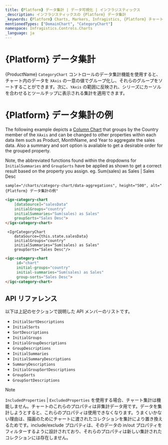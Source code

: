 ```yaml
---
title: {Platform} データ集計 | データ可視化 | インフラジスティックス
_description: インフラジスティックスの {Platform} データ集計
_keywords: {Platform} Charts, Markers, Infragistics, {Platform} チャート, マーカー, インフラジスティックス
mentionedTypes: ["DomainChart", "CategoryChart"]
namespace: Infragistics.Controls.Charts
_language: ja
---
```


# {Platform} データ集計

{ProductName} `CategoryChart` コントロールのデータ集計機能を使用すると、チャート内のデータを `XAxis` の一意の値でグループ化し、それらのグループをソートすることができます。次に、`YAxis` の範囲に反映され、シリーズにカーソルを合わせるとツールチップに表示される集計を適用できます。

# {Platform} データ集計の例

The following example depicts a [Column Chart](../types/column-chart.md) that groups by the Country member of the `XAxis` and can be changed to other properties within each data item such as Product, MonthName, and Year to aggregate the sales data. Also a summary and sort option is available to get a desirable order for the grouped property. 

Note, the abbreviated functions found within the dropdowns for `InitialSummaries` and `GroupSorts` have be applied as shown to get a correct result based on the property you assign. eg. Sum(sales) as Sales | Sales Desc

`sample="/charts/category-chart/data-aggregations", height="500", alt="{Platform} データ集計の例"`

```html
<igx-category-chart
    [dataSource]="salesData"
    initialGroups="country"
    initialSummaries="Sum(sales) as Sales"
    groupSorts="Sales Desc">
</igx-category-chart>
```

```tsx
 <IgrCategoryChart
    dataSource={this.state.salesData}
    initialGroups="country"
    initialSummaries="Sum(sales) as Sales"
    groupSorts="Sales Desc"/>
```
```html
<igc-category-chart
     id="chart"
     initial-groups="country"
     initial-summaries="Sum(sales) as Sales"
     group-sorts="Sales Desc">
</igc-category-chart>
```

## API リファレンス

以下は上記のセクションで説明した API メンバーのリストです。

- `InitialSortDescriptions`
- `InitialSorts`
- `SortDescriptions`
- `InitialGroups`
- `InitialGroupDescriptions`
- `GroupDescriptions`
- `InitialSummaries`
- `InitialSummaryDescriptions`
- `SummaryDescriptions`
- `InitialGroupSortDescriptions`
- `GroupSorts`
- `GroupSortDescriptions`

> [!Note]
> `IncludedProperties` | `ExcludedProperties` を使用する場合、チャート集計は機能しません。チャートのこれらのプロパティは非集計データ用です。データを集計しようとすると、これらのプロパティは使用できなくなります。うまくいかない理由は、描画のためにチャートに渡されたコレクションを集計により置き換えるためです。include/exclude プロパティは、そのデータの in/out プロパティをフィルターするように設計されており、それらのプロパティは新しい集計されたコレクションには存在しません。

